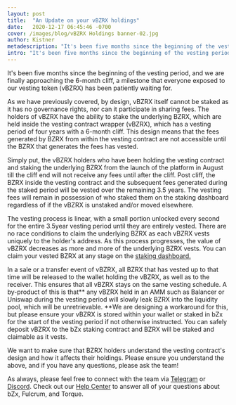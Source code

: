 ```yaml
---
layout: post
title:  "An Update on your vBZRX holdings"
date:   2020-12-17 06:45:46 -0700
cover: /images/blog/vBZRX Holdings banner-02.jpg
author: Kistner
metadescription: "It's been five months since the beginning of the vesting period, and we are finally approaching the 6-month cliff, a milestone that everyone exposed to our vesting token (vBZRX) has been patiently waiting for. "
intro: "It's been five months since the beginning of the vesting period, and we are finally approaching the 6-month cliff, a milestone that everyone exposed to our vesting token (vBZRX) has been patiently waiting for."
---
```


It's been five months since the beginning of the vesting period, and we are finally approaching the 6-month cliff, a milestone that everyone exposed to our vesting token (vBZRX) has been patiently waiting for.

As we have previously covered, by design, vBZRX itself cannot be staked as it has no governance rights, nor can it participate in sharing fees. The holders of vBZRX have the ability to stake the underlying BZRX, which are held inside the vesting contract wrapper (vBZRX), which has a vesting period of four years with a 6-month cliff. This design means that the fees generated by BZRX from within the vesting contract are not accessible until the BZRX that generates the fees has vested.

Simply put, the vBZRX holders who have been holding the vesting contract and staking the underlying BZRX from the launch of the platform in August till the cliff end will not receive any fees until after the cliff. Post cliff, the BZRX inside the vesting contract and the subsequent fees generated during the staked period will be vested over the remaining 3.5 years. The vesting fees will remain in possession of who staked them on the staking dashboard regardless of if the vBZRX is unstaked and/or moved elsewhere.

The vesting process is linear, with a small portion unlocked every second for the entire 3.5year vesting period until they are entirely vested. There are no race conditions to claim the underlying BZRX as each vBZRX vests uniquely to the holder's address. As this process progresses, the value of vBZRX decreases as more and more of the underlying BZRX vests. You can claim your vested BZRX at any stage on the [staking dashboard.](https://staking.bzx.network/)

In a sale or a transfer event of vBZRX, all BZRX that has vested up to that time will be released to the wallet holding the vBZRX, as well as to the receiver. This ensures that all vBZRX stays on the same vesting schedule. A by-product of this is that** any vBZRX held in an AMM such as Balancer or Uniswap during the vesting period will slowly leak BZRX into the liquidity pool, which will be unretrievable. **We are designing a workaround for this, but please ensure your vBZRX is stored within your wallet or staked in bZx for the start of the vesting period if not otherwise instructed. You can safely deposit vBZRX to the bZx staking contract and BZRX will be staked and claimable as it vests.

We want to make sure that BZRX holders understand the vesting contract's design and how it affects their holdings. Please ensure you understand the above, and if you have any questions, please ask the team!


As always, please feel free to connect with the team via [Telegram](https://t.me/b0xNet) or [Discord](https://discord.com/invite/DKEq6FV). Check out our [Help Center](https://help.bzx.network/en/) to answer all of your questions about bZx, Fulcrum, and Torque.

